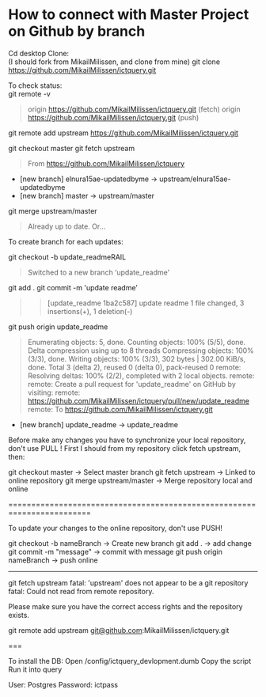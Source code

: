 
# How to connect with Master Project on Github by branch
Cd desktop
Clone:    
(I should fork from MikailMilissen, and clone from mine)
git clone https://github.com/MikailMilissen/ictquery.git

To check status:  
git remote -v 
>origin	https://github.com/MikailMilissen/ictquery.git (fetch)
>origin	https://github.com/MikailMilissen/ictquery.git (push)

git remote add upstream https://github.com/MikailMilissen/ictquery.git


git checkout master
git fetch upstream
>From https://github.com/MikailMilissen/ictquery
 * [new branch]        elnura15ae-updatedbyme -> upstream/elnura15ae-updatedbyme
 * [new branch]        master                 -> upstream/master

git merge upstream/master
>Already up to date. Or…

To create branch for each updates:


git checkout -b update_readmeRAIL
>Switched to a new branch ‘update_readme'

git add .
git commit -m 'update readme’
>>[update_readme 1ba2c587] update readme
 1 file changed, 3 insertions(+), 1 deletion(-)

git push origin update_readme

>Enumerating objects: 5, done.
Counting objects: 100% (5/5), done.
Delta compression using up to 8 threads
Compressing objects: 100% (3/3), done.
Writing objects: 100% (3/3), 302 bytes | 302.00 KiB/s, done.
Total 3 (delta 2), reused 0 (delta 0), pack-reused 0
remote: Resolving deltas: 100% (2/2), completed with 2 local objects.
remote: 
remote: Create a pull request for 'update_readme' on GitHub by visiting:
remote:      https://github.com/MikailMilissen/ictquery/pull/new/update_readme
remote: 
To https://github.com/MikailMilissen/ictquery.git
 * [new branch]        update_readme -> update_readme




Before make any changes you have to synchronize your local repository, 
don't use PULL !
First I should from my repository click fetch upstream, then: 

git checkout master -> Select master branch
git fetch upstream -> Linked to online repository
git merge upstream/master -> Merge repository local and online

========================================================================

To update your changes to the online repository, don't use PUSH!


git checkout -b nameBranch -> Create new branch
git add . -> add change
git commit -m "message" -> commit with message
git push origin nameBranch -> push online


__________________________
git fetch upstream
fatal: 'upstream' does not appear to be a git repository
fatal: Could not read from remote repository.

Please make sure you have the correct access rights
and the repository exists.

git remote add upstream git@github.com:MikailMilissen/ictquery.git

===

To install the DB: 
Open /config/ictquery_devlopment.dumb
Copy the script
Run it into query

User: Postgres
Password: ictpass
